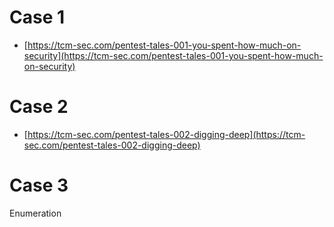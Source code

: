 # Case 1
- [https://tcm-sec.com/pentest-tales-001-you-spent-how-much-on-security](https://tcm-sec.com/pentest-tales-001-you-spent-how-much-on-security)
# Case 2
- [https://tcm-sec.com/pentest-tales-002-digging-deep](https://tcm-sec.com/pentest-tales-002-digging-deep)
# Case 3
Enumeration
